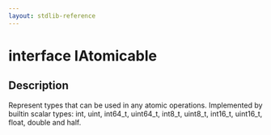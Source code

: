 ```yaml
---
layout: stdlib-reference
---
```


# interface IAtomicable

## Description

Represent types that can be used in any atomic operations.
Implemented by builtin scalar types: <span class='code'><span class="code_keyword">int</span></span>, <span class='code'><span class="code_keyword">uint</span></span>, <span class='code'>int64_t</span>, <span class='code'>uint64_t</span>, <span class='code'>int8_t</span>, <span class='code'>uint8_t</span>, <span class='code'>int16_t</span>, <span class='code'>uint16_t</span>, <span class='code'><span class="code_keyword">float</span></span>, <span class='code'><span class="code_keyword">double</span></span> and <span class='code'><span class="code_keyword">half</span></span>.


